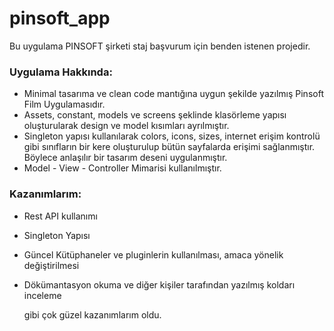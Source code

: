 # pinsoft_app

Bu uygulama PINSOFT şirketi staj başvurum için benden istenen projedir.

### Uygulama Hakkında:
- Minimal tasarıma ve clean code mantığına uygun şekilde yazılmış Pinsoft Film Uygulamasıdır.
- Assets, constant, models ve screens şeklinde klasörleme yapısı oluşturularak  design ve model kısımları ayrılmıştır.
- Singleton yapısı kullanılarak colors, icons, sizes, internet erişim kontrolü gibi sınıfların bir kere oluşturulup bütün sayfalarda erişimi sağlanmıştır. Böylece anlaşılır bir tasarım deseni uygulanmıştır.
- Model - View - Controller Mimarisi kullanılmıştır. 


### __Kazanımlarım:__
- Rest API kullanımı
- Singleton Yapısı
- Güncel Kütüphaneler ve pluginlerin kullanılması, amaca yönelik değiştirilmesi
- Dökümantasyon okuma ve diğer kişiler tarafından yazılmış koldarı inceleme

  gibi çok güzel kazanımlarım oldu.

